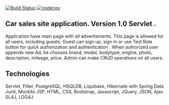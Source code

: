 [![Build Status](https://travis-ci.org/baratrumus/CarSalesServlets.svg?branch=master)](https://travis-ci.org/baratrumus/CarSalesServlets)
[![codecov](https://codecov.io/gh/baratrumus/CarSalesServlets/branch/master/graph/badge.svg)](https://codecov.io/gh/baratrumus/CarSalesServlets)

## Car sales site application. Version 1.0 Servlet .
Application have main page with all advertisments. This page is allowed for all users, including guests.
Guest can sign up, sign in or use Test Role button for quick authorization and authentication .
When authorized user appends new Ad, he chooses brand, model, bodytype, engine, photo, description, mileage, price.
Admin can make CRUD operations on all users.

## Technologies
Servlet, Filter,
PostgreSQL, HSQLDB, Liquibase, Hibernate with Spring Data
Junit, Mockito
JSP, HTML, CSS, Bootstrap, Javascript, JQuery, JSON, Ajax
SL4J, LOG4J

